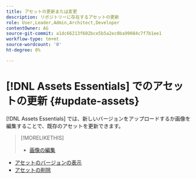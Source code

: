 ```yaml
---
title: アセットの更新または変更
description: リポジトリーに存在するアセットの更新
role: User,Leader,Admin,Architect,Developer
contentOwner: AG
source-git-commit: a1dc66213f602bce5b5a2ec0ba99084c7f7b1ee1
workflow-type: tm+mt
source-wordcount: '0'
ht-degree: 0%

---
```



# [!DNL Assets Essentials] でのアセットの更新  {#update-assets}

[!DNL Assets Essentials] では、新しいバージョンをアップロードするか画像を編集することで、既存のアセットを更新できます。

<!-- TBD: Discard this article if not too much unique content for it.
Merge the update asset part in manage assets or upload assets.
Edit images article.
Link to versioning once an asset is updated.
-->

>[!MORELIKETHIS]
>
>* [画像の編集](edit-images.md)
* [アセットのバージョンの表示](navigate-view.md#view-versions)
* [アセットの削除](manage-organize.md#delete-assets)

